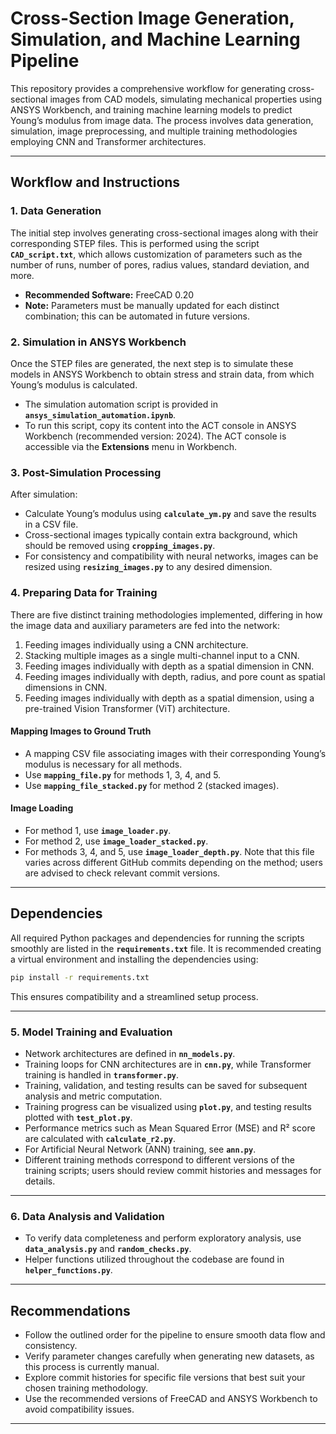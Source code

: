 
# Cross-Section Image Generation, Simulation, and Machine Learning Pipeline

This repository provides a comprehensive workflow for generating cross-sectional images from CAD models, simulating mechanical properties using ANSYS Workbench, and training machine learning models to predict Young’s modulus from image data. The process involves data generation, simulation, image preprocessing, and multiple training methodologies employing CNN and Transformer architectures.

---

## Workflow and Instructions

### 1. Data Generation

The initial step involves generating cross-sectional images along with their corresponding STEP files. This is performed using the script **`CAD_script.txt`**, which allows customization of parameters such as the number of runs, number of pores, radius values, standard deviation, and more.  
- **Recommended Software:** FreeCAD 0.20  
- **Note:** Parameters must be manually updated for each distinct combination; this can be automated in future versions.

### 2. Simulation in ANSYS Workbench

Once the STEP files are generated, the next step is to simulate these models in ANSYS Workbench to obtain stress and strain data, from which Young’s modulus is calculated.  
- The simulation automation script is provided in **`ansys_simulation_automation.ipynb`**.  
- To run this script, copy its content into the ACT console in ANSYS Workbench (recommended version: 2024). The ACT console is accessible via the **Extensions** menu in Workbench.

### 3. Post-Simulation Processing

After simulation:  
- Calculate Young’s modulus using **`calculate_ym.py`** and save the results in a CSV file.  
- Cross-sectional images typically contain extra background, which should be removed using **`cropping_images.py`**.  
- For consistency and compatibility with neural networks, images can be resized using **`resizing_images.py`** to any desired dimension.

### 4. Preparing Data for Training

There are five distinct training methodologies implemented, differing in how the image data and auxiliary parameters are fed into the network:

1. Feeding images individually using a CNN architecture.  
2. Stacking multiple images as a single multi-channel input to a CNN.  
3. Feeding images individually with depth as a spatial dimension in CNN.  
4. Feeding images individually with depth, radius, and pore count as spatial dimensions in CNN.  
5. Feeding images individually with depth as a spatial dimension, using a pre-trained Vision Transformer (ViT) architecture.

#### Mapping Images to Ground Truth

- A mapping CSV file associating images with their corresponding Young’s modulus is necessary for all methods.  
- Use **`mapping_file.py`** for methods 1, 3, 4, and 5.  
- Use **`mapping_file_stacked.py`** for method 2 (stacked images).

#### Image Loading

- For method 1, use **`image_loader.py`**.  
- For method 2, use **`image_loader_stacked.py`**.  
- For methods 3, 4, and 5, use **`image_loader_depth.py`**. Note that this file varies across different GitHub commits depending on the method; users are advised to check relevant commit versions.

---

## Dependencies

All required Python packages and dependencies for running the scripts smoothly are listed in the **`requirements.txt`** file. It is recommended creating a virtual environment and installing the dependencies using:

```bash
pip install -r requirements.txt
```

This ensures compatibility and a streamlined setup process.

---

### 5. Model Training and Evaluation

- Network architectures are defined in **`nn_models.py`**.  
- Training loops for CNN architectures are in **`cnn.py`**, while Transformer training is handled in **`transformer.py`**.  
- Training, validation, and testing results can be saved for subsequent analysis and metric computation.  
- Training progress can be visualized using **`plot.py`**, and testing results plotted with **`test_plot.py`**.  
- Performance metrics such as Mean Squared Error (MSE) and R² score are calculated with **`calculate_r2.py`**.  
- For Artificial Neural Network (ANN) training, see **`ann.py`**.  
- Different training methods correspond to different versions of the training scripts; users should review commit histories and messages for details.

---

### 6. Data Analysis and Validation

- To verify data completeness and perform exploratory analysis, use **`data_analysis.py`** and **`random_checks.py`**.  
- Helper functions utilized throughout the codebase are found in **`helper_functions.py`**.

---

## Recommendations

- Follow the outlined order for the pipeline to ensure smooth data flow and consistency.  
- Verify parameter changes carefully when generating new datasets, as this process is currently manual.  
- Explore commit histories for specific file versions that best suit your chosen training methodology.  
- Use the recommended versions of FreeCAD and ANSYS Workbench to avoid compatibility issues.

---


